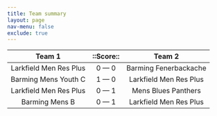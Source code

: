 ```yaml
---
title: Team summary
layout: page
nav-menu: false
exclude: true
---
```




|         Team 1         |  ::Score::  |         Team 2         |
|:----------------------:|:-----------:|:----------------------:|
| Larkfield Men Res Plus | 0 &mdash; 0 | Barming Fenerbackache  |
|  Barming Mens Youth C  | 1 &mdash; 0 | Larkfield Men Res Plus |
| Larkfield Men Res Plus | 0 &mdash; 1 |  Mens Blues Panthers   |
|     Barming Mens B     | 0 &mdash; 1 | Larkfield Men Res Plus |

 <br /><br /><br />